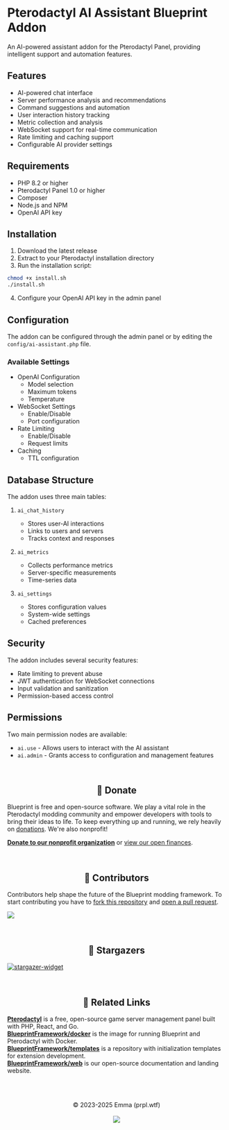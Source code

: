 # Pterodactyl AI Assistant Blueprint Addon

An AI-powered assistant addon for the Pterodactyl Panel, providing intelligent support and automation features.

## Features

- AI-powered chat interface
- Server performance analysis and recommendations
- Command suggestions and automation
- User interaction history tracking
- Metric collection and analysis
- WebSocket support for real-time communication
- Rate limiting and caching support
- Configurable AI provider settings

## Requirements

- PHP 8.2 or higher
- Pterodactyl Panel 1.0 or higher
- Composer
- Node.js and NPM
- OpenAI API key

## Installation

1. Download the latest release
2. Extract to your Pterodactyl installation directory
3. Run the installation script:

```bash
chmod +x install.sh
./install.sh
```

4. Configure your OpenAI API key in the admin panel

## Configuration

The addon can be configured through the admin panel or by editing the `config/ai-assistant.php` file.

### Available Settings

- OpenAI Configuration
  - Model selection
  - Maximum tokens
  - Temperature
- WebSocket Settings
  - Enable/Disable
  - Port configuration
- Rate Limiting
  - Enable/Disable
  - Request limits
- Caching
  - TTL configuration

## Database Structure

The addon uses three main tables:

1. `ai_chat_history`
   - Stores user-AI interactions
   - Links to users and servers
   - Tracks context and responses

2. `ai_metrics`
   - Collects performance metrics
   - Server-specific measurements
   - Time-series data

3. `ai_settings`
   - Stores configuration values
   - System-wide settings
   - Cached preferences

## Security

The addon includes several security features:

- Rate limiting to prevent abuse
- JWT authentication for WebSocket connections
- Input validation and sanitization
- Permission-based access control

## Permissions

Two main permission nodes are available:

- `ai.use` - Allows users to interact with the AI assistant
- `ai.admin` - Grants access to configuration and management features



<br/><h2 align="center">💖 Donate</h2>

Blueprint is free and open-source software. We play a vital role in the Pterodactyl modding community and empower developers with tools to bring their ideas to life. To keep everything up and running, we rely heavily on [donations](https://hcb.hackclub.com/blueprint/donations). We're also nonprofit!

[**Donate to our nonprofit organization**](https://hcb.hackclub.com/donations/start/blueprint) or [view our open finances](https://hcb.hackclub.com/blueprint).


<!-- Contributors -->
<br/><h2 align="center">👥 Contributors</h2>

Contributors help shape the future of the Blueprint modding framework. To start contributing you have to [fork this repository](https://github.com/BlueprintFramework/framework/fork) and [open a pull request](https://github.com/BlueprintFramework/framework/compare).

<a href="https://github.com/BlueprintFramework/framework/graphs/contributors">
  <img src="https://contrib.rocks/image?repo=BlueprintFramework/framework" />
</a>



<!-- Stargazers -->
<br/><h2 align="center">🌟 Stargazers</h2>

<a href="https://github.com/BlueprintFramework/framework/stargazers/">
  <picture>
    <source media="(prefers-color-scheme: light)" srcset="http://reporoster.com/stars/BlueprintFramework/framework">
    <img alt="stargazer-widget" src="http://reporoster.com/stars/dark/BlueprintFramework/framework">
  </picture>
</a>



<!-- Related Links -->
<br/><h2 align="center">🔗 Related Links</h2>

[**Pterodactyl**](https://pterodactyl.io/) is a free, open-source game server management panel built with PHP, React, and Go.\
[**BlueprintFramework/docker**](https://github.com/BlueprintFramework/docker) is the image for running Blueprint and Pterodactyl with Docker.\
[**BlueprintFramework/templates**](https://github.com/BlueprintFramework/templates) is a repository with initialization templates for extension development.\
[**BlueprintFramework/web**](https://github.com/BlueprintFramework/web) is our open-source documentation and landing website.


<br/><br/>
<p align="center">
  © 2023-2025 Emma (prpl.wtf)
  <br/><br/><img src="https://github.com/user-attachments/assets/e6ff62c3-6d99-4e43-850d-62150706e5dd"/>
</p>


